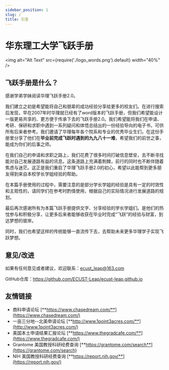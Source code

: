 ```yaml
---
sidebar_position: 1
slug: /
title: 引言
---
```


# 华东理工大学飞跃手册

<img alt="Alt Text" src={require('./logo_words.png').default} width="40%" />

## 飞跃手册是什么？

感谢学弟学妹阅读华理飞跃手册2.0。

我们建立之初是希望能将自己和朋辈的成功经验分享给更多的校友们。在进行搜索后发现，早在2007年时华理就已经有了word版本的飞跃手册，但我们希望能设计一版更易共享的、更方便于传承下去的飞跃手册2.0。我们希望能将我们在申请、考研、保研和求职中遇到一系列疑问和体悟总结出的一份经验导向的电子书，可供所有后来者参考。我们邀请了华理每年各个院系和专业的优秀毕业生们，在这份手册里分享了他们在**毕业前完成飞跃时遇到的九九八十一难**，希望我们的前世之事，能成为你们的后事之师。

在我们自己的申请和求职之路上，我们花费了很多时间打破信息壁垒，去不断寻找能对自己发展道路有益的讯息。这条道路上充满着荆棘，前行的同时也不断伴随着焦虑与迷茫。这正是我们重启了华理飞跃手册2.0的初心，希望以此能帮到更多朋友得到来自本校学长学姐经验的帮助。

在本篇手册使用的过程中，需要注意的是部分学长学姐的经验是具有一定的时效性和主观性的，请同学们在参考时酌情使用，根据自己的实际情况进行发展道路的规划。

最后再次感谢所有为本篇飞跃手册提供文字、分享经验的学长学姐们。是他们的热忱参与和积极分享，让更多后来者能够收获在毕业时完成“飞跃”的经验与财富，到达梦想的彼岸。

同时，我们也希望这样的传统能够一直流传下去，去帮助未来更多华理学子实现飞跃梦想。

## 意见/改进

如果有任何意见或者建议，欢迎联系：[ecust_leap@163.com](mailto:ecust_leap@163.com)

GitHub仓库：https://github.com/ECUST-Leap/ecust-leap.github.io


## 友情链接

- 商科申请论坛 [**https://www.chasedream.com/**](https://www.chasedream.com/)
- 一亩三分地--北美申请论坛 [**http://www.1point3acres.com/**](http://www.1point3acres.com/)
- 美国本土申请结果汇报论坛 [**https://www.thegradcafe.com/**](https://www.thegradcafe.com/)
- Grantome 美国教授科研经费查询 [**https://grantome.com/search**](https://grantome.com/search)
- NIH 美国教授科研经费查询 [**https://report.nih.gov/**](https://report.nih.gov/)
